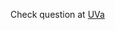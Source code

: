 Check question at [UVa](https://uva.onlinejudge.org/index.php?option=com_onlinejudge&Itemid=8&category=607&page=show_problem&problem=3565)
